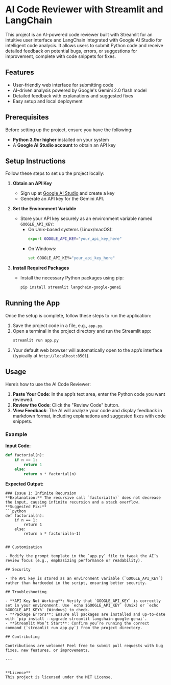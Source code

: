 # AI Code Reviewer with Streamlit and LangChain

This project is an AI-powered code reviewer built with Streamlit for an intuitive user interface and LangChain integrated with Google AI Studio for intelligent code analysis. It allows users to submit Python code and receive detailed feedback on potential bugs, errors, or suggestions for improvement, complete with code snippets for fixes.

## Features

- User-friendly web interface for submitting code
- AI-driven analysis powered by Google's Gemini 2.0 flash model
- Detailed feedback with explanations and suggested fixes
- Easy setup and local deployment

## Prerequisites

Before setting up the project, ensure you have the following:

- **Python 3.9or higher** installed on your system
- A **Google AI Studio account** to obtain an API key

## Setup Instructions

Follow these steps to set up the project locally:

1. **Obtain an API Key**  
   - Sign up at [Google AI Studio](https://aistudio.google.com/apike/) and create a key 
   - Generate an API key for the Gemini API.

2. **Set the Environment Variable**  
   - Store your API key securely as an environment variable named `GOOGLE_API_KEY`:  
     - On Unix-based systems (Linux/macOS):  
       ```bash
       export GOOGLE_API_KEY="your_api_key_here"
       ```  
     - On Windows:  
       ```bash
       set GOOGLE_API_KEY="your_api_key_here"
       ```

3. **Install Required Packages**  
   - Install the necessary Python packages using pip:  
     ```bash
     pip install streamlit langchain-google-genai
     ```

## Running the App

Once the setup is complete, follow these steps to run the application:

1. Save the project code in a file, e.g., `app.py`.  
2. Open a terminal in the project directory and run the Streamlit app:  
   ```bash
   streamlit run app.py
   ```  
3. Your default web browser will automatically open to the app’s interface (typically at `http://localhost:8501`).

## Usage

Here’s how to use the AI Code Reviewer:

1. **Paste Your Code**: In the app’s text area, enter the Python code you want reviewed.  
2. **Review the Code**: Click the "Review Code" button.  
3. **View Feedback**: The AI will analyze your code and display feedback in markdown format, including explanations and suggested fixes with code snippets.

### Example

**Input Code:**  
```python
def factorial(n):
    if n == 1:
        return 1
    else:
        return n * factorial(n)
```

**Expected Output:**  
```
### Issue 1: Infinite Recursion
**Explanation:** The recursive call `factorial(n)` does not decrease the input, causing infinite recursion and a stack overflow.  
**Suggested Fix:**  
```python
def factorial(n):
    if n == 1:
        return 1
    else:
        return n * factorial(n-1)
```
```

## Customization

- Modify the prompt template in the `app.py` file to tweak the AI’s review focus (e.g., emphasizing performance or readability).

## Security

- The API key is stored as an environment variable (`GOOGLE_API_KEY`) rather than hardcoded in the script, ensuring better security.

## Troubleshooting

- **API Key Not Working**: Verify that `GOOGLE_API_KEY` is correctly set in your environment. Use `echo $GOOGLE_API_KEY` (Unix) or `echo %GOOGLE_API_KEY%` (Windows) to check.  
- **Package Errors**: Ensure all packages are installed and up-to-date with `pip install --upgrade streamlit langchain-google-genai`.  
- **Streamlit Won’t Start**: Confirm you’re running the correct command (`streamlit run app.py`) from the project directory.

## Contributing

Contributions are welcome! Feel free to submit pull requests with bug fixes, new features, or improvements.

---


**License**  
This project is licensed under the MIT License.

